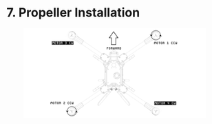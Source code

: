 # 7. Propeller Installation









<figure><img src="../../../.gitbook/assets/Rotor Direction Diagram.png" alt=""><figcaption></figcaption></figure>
